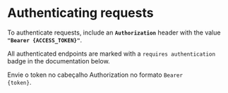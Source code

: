 # Authenticating requests

To authenticate requests, include an **`Authorization`** header with the value **`"Bearer {ACCESS_TOKEN}"`**.

All authenticated endpoints are marked with a `requires authentication` badge in the documentation below.

Envie o token no cabeçalho Authorization no formato <code>Bearer {token}</code>.
